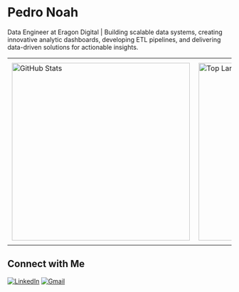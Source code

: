 # Pedro Noah

Data Engineer at Eragon Digital | Building scalable data systems, creating innovative analytic dashboards, developing ETL pipelines, and delivering data-driven solutions for actionable insights.

<div align="center">
  <table style="border-collapse: collapse; width: 100%;">
    <tr>
      <td style="border: none; padding: 10px;">
        <img src="https://github-readme-stats.vercel.app/api?username=noah-milarski&show_icons=true&locale=en&theme=dark" alt="GitHub Stats" width="400" />
      </td>
      <td style="border: none; padding: 10px;">
        <img src="https://github-readme-stats.vercel.app/api/top-langs/?username=noah-milarski&layout=compact&theme=dark" alt="Top Languages" width="400" />
      </td>
    </tr>
  </table>
</div>

## Connect with Me

[![LinkedIn](https://img.shields.io/badge/LinkedIn-Connect-blue?style=flat&logo=linkedin&logoColor=white)](https://www.linkedin.com/in/pedro-milarski-9485572a5/)
[![Gmail](https://img.shields.io/badge/Gmail-Email-red?style=flat&logo=gmail&logoColor=white)](mailto:pedromilarski11@gmail.com)
